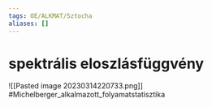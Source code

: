 ```yaml
---
tags: OE/ALKMAT/Sztocha 
aliases: []
---
```


# spektrális eloszlásfüggvény
![[Pasted image 20230314220733.png]]
#Michelberger_alkalmazott_folyamatstatisztika 